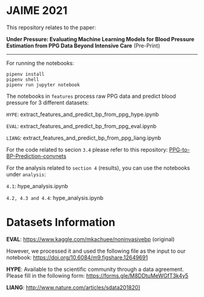# JAIME 2021

This repository relates to the paper:

**Under Pressure: Evaluating Machine Learning Models for Blood Pressure Estimation from PPG Data Beyond Intensive Care** (Pre-Print)

----
For running the notebooks:

```
pipenv install
pipenv shell
pipenv run jupyter notebook
```

The notebooks in `features` process raw PPG data and predict blood pressure for 3 different datasets:

`HYPE`: extract_features_and_predict_bp_from_ppg_hype.ipynb

`EVAL`: extract_features_and_predict_bp_from_ppg_eval.ipynb

`LIANG`: extract_features_and_predict_bp_from_ppg_liang.ipynb

For the code related to secion `3.4` please refer to this repository:
[PPG-to-BP-Prediction-convnets](https://github.com/suparno89/PPG-to-BP-Prediction-convnets)

For the analysis related to `section 4` (results), you can use the notebooks under `analysis`:

`4.1`: hype_analysis.ipynb

`4.2, 4.3 and 4.4`: hype_analysis.ipynb

# Datasets Information

**EVAL**: https://www.kaggle.com/mkachuee/noninvasivebp (original)

However, we processed it and used the following file as the input to our notebook: https://doi.org/10.6084/m9.figshare.12649691


**HYPE**: Available to the scientific community through a data agreement. Please fill in the following form: https://forms.gle/M8DDtuMeWGfT3k4y5

**LIANG**: [http://www.nature.com/articles/sdata201820)](http://www.nature.com/articles/sdata201820)